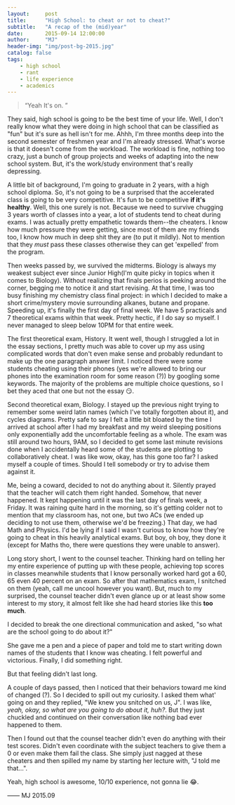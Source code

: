 ```yaml
---
layout:     post
title:      "High School: to cheat or not to cheat?"
subtitle:   "A recap of the (mid)year"
date:       2015-09-14 12:00:00
author:     "MJ"
header-img: "img/post-bg-2015.jpg"
catalog: false
tags:
    - high school
    - rant
    - life experience
    - academics
---
```


> “Yeah It's on. ”

They said, high school is going to be the best time of your life. Well, I don't really know what they were doing in high school that can be classified as "fun" but it's sure as hell isn't for me. Ahhh, I'm three months deep into the second semester of freshmen year and I'm already stressed. What's worse is that it doesn't come from the workload. The workload is fine, nothing too crazy, just a bunch of group projects and weeks of adapting into the new school system. But, it's the work/study environment that's really depressing.

A little bit of background, I'm going to graduate in 2 years, with a high school diploma. So, it's not going to be a surprised that the accelerated class is going to be very competitive. It's fun to be competitive **if it's healthy**. Well, this one surely is not. Because we need to survive chugging 3 years worth of classes into a year, a lot of students tend to cheat during exams. I was actually pretty empathetic towards them--the cheaters. I know how much pressure they were getting, since most of them are my friends too, I know how much in deep shit they are (to put it mildly). Not to mention that they *must* pass these classes otherwise they can get 'expelled' from the program. 

Then weeks passed by, we survived the midterms. Biology is always my weakest subject ever since Junior High(I'm quite picky in topics when it comes to Biology). Without realizing that finals perios is peeking around the corner, begging me to notice it and start revising. At that time, I was too busy finishing my chemistry class final project: in which I decided to make a short crime/mystery movie surrounding alkanes, butane and propane. Speeding up, it's finally the first day of final week. We have 5 practicals and 7 theoretical exams within that week. Pretty hectic, if I do say so myself. I never managed to sleep below 10PM for that entire week.

The first theoretical exam, History. It went well, though I struggled a lot in the essay sections, I pretty much was able to cover up my ass using complicated words that don't even make sense and probably redundant to make up the one paragraph answer limit. I noticed there were some students cheating using their phones (yes we're allowed to bring our phones into the examination room for some reason (?)) by googling some keywords. The majority of the problems are multiple choice questions, so I bet they aced that one but not the essay 😏.

Second theoretical exam, Biology. I stayed up the previous night trying to remember some weird latin names (which I've totally forgotten about it), and cycles diagrams. Pretty safe to say I felt a little bit bloated by the time I arrived at school after I had my breakfast and my weird sleeping positions only exponentially add the uncomfortable feeling as a whole. The exam was still around two hours, 9AM, so I decided to get some last minute revisions done when I accidentally heard some of the students are plotting to collaboratively cheat. I was like wow, okay, has this gone too far? I asked myself a couple of times. Should I tell somebody or try to advise them against it. 

Me, being a coward, decided to not do anything about it. Silently prayed that the teacher will catch them right handed. Somehow, that never happened. It kept happening until it was the last day of finals week, a Friday. It was raining quite hard in the morning, so it's getting colder not to mention that my classroom has, not one, but two ACs (we ended up deciding to not use them, otherwise we'd be freezing.) That day, we had Math and Physics. I'd be lying if I said I wasn't curious to know how they're going to cheat in this heavily analytical exams. But boy, oh boy, they done it (except for Maths tho, there were questions they were unable to answer). 

Long story short, I went to the counsel teacher. Thinking hard on telling her my entire experience of putting up with these people, achieving top scores in classes meanwhile students that I know personally worked hard got a 60, 65 even 40 percent on an exam. So after that mathematics exam, I snitched on them (yeah, call me uncool however you want). But, much to my surprised, the counsel teacher didn't even glance up or at least show some interest to my story, it almost felt like she had heard stories like this **too much**. 

I decided to break the one directional communication and asked, "so what are the school going to do about it?" 

She gave me a pen and a piece of paper and told me to start writing down names of the students that I know was cheating. I felt powerful and victorious. Finally, I did something right.

But that feeling didn't last long.

A couple of days passed, then I noticed that their behaviors toward me kind of changed (?). So I decided to spill out my curiosity. I asked them what' going on and they replied, "We knew you snitched on us, J". I was like, *yeah, okay, so what are you going to do about it, huh?*. But they just chuckled and continued on their conversation like nothing bad ever happened to them. 

Then I found out that the counsel teacher didn't even do anything with their test scores. Didn't even coordinate with the subject teachers to give them a 0 or even make them fail the class. She simply just nagged at these cheaters and then spilled my name by starting her lecture with, "J told me that...". 

Yeah, high school is awesome, 10/10 experience, not gonna lie 😂.

—— MJ 2015.09


